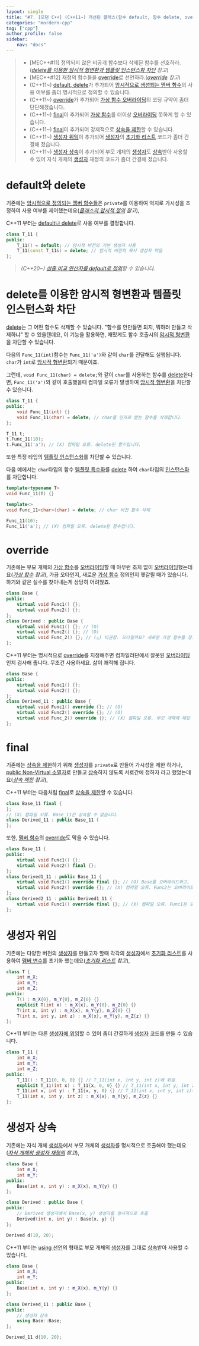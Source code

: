 ```yaml
---
layout: single
title: "#7. [모던 C++] (C++11~) 개선된 클래스(함수 default, 함수 delete, override, final, 생성자 위임, 생성자 상속)"
categories: "mordern-cpp"
tag: ["cpp"]
author_profile: false
sidebar: 
    nav: "docs"
---
```

> * [MEC++#11] 정의되지 않은 비공개 함수보다 삭제된 함수를 선호하라.(*[delete를 이용한 암시적 형변환과 템플릿 인스턴스화 차단](https://tango1202.github.io/mordern-cpp/mordern-cpp-class/#delete%EB%A5%BC-%EC%9D%B4%EC%9A%A9%ED%95%9C-%EC%95%94%EC%8B%9C%EC%A0%81-%ED%98%95%EB%B3%80%ED%99%98%EA%B3%BC-%ED%85%9C%ED%94%8C%EB%A6%BF-%EC%9D%B8%EC%8A%A4%ED%84%B4%EC%8A%A4%ED%99%94-%EC%B0%A8%EB%8B%A8) 참고*)
> * [MEC++#12] 재정의 함수들을 [override](https://tango1202.github.io/mordern-cpp/mordern-cpp-class/#override)로 선언하라.(*[override](https://tango1202.github.io/mordern-cpp/mordern-cpp-class/#override) 참고*)
> * (C++11~) [default, delete](https://tango1202.github.io/mordern-cpp/mordern-cpp-class/#default%EC%99%80-delete)가 추가되어 [암시적으로 생성되는 멤버 함수](https://tango1202.github.io/legacy-cpp-oop/legacy-cpp-oop-implicit-definition/)의 사용 여부를 좀더 명시적으로 정의할 수 있습니다.
> * (C++11~) [override](https://tango1202.github.io/mordern-cpp/mordern-cpp-class/#override)가 추가되어 [가상 함수 오버라이딩](https://tango1202.github.io/legacy-cpp-oop/legacy-cpp-oop-inheritance/#%EB%B6%80%EB%AA%A8-%EA%B0%9C%EC%B2%B4%EC%9D%98-%EA%B0%80%EC%83%81-%ED%95%A8%EC%88%98-%EC%98%A4%EB%B2%84%EB%9D%BC%EC%9D%B4%EB%94%A9)의 코딩 규약이 좀더 단단해졌습니다.
> * (C++11~) [final](https://tango1202.github.io/mordern-cpp/mordern-cpp-class/#final)이 추가되어 [가상 함수](https://tango1202.github.io/legacy-cpp-oop/legacy-cpp-oop-member-function/#%EA%B0%80%EC%83%81-%ED%95%A8%EC%88%98)를 더이상 [오버라이딩](https://tango1202.github.io/legacy-cpp-oop/legacy-cpp-oop-inheritance/#%EB%B6%80%EB%AA%A8-%EA%B0%9C%EC%B2%B4%EC%9D%98-%EA%B0%80%EC%83%81-%ED%95%A8%EC%88%98-%EC%98%A4%EB%B2%84%EB%9D%BC%EC%9D%B4%EB%94%A9) 못하게 할 수 있습니다.
> * (C++11~) [final](https://tango1202.github.io/mordern-cpp/mordern-cpp-class/#final)이 추가되어 강제적으로 [상속을 제한](https://tango1202.github.io/legacy-cpp-oop/legacy-cpp-oop-inheritance/#%EC%83%81%EC%86%8D-%EC%A0%9C%ED%95%9C)할 수 있습니다.
> * (C++11~) [생성자 위임](https://tango1202.github.io/mordern-cpp/mordern-cpp-class/#%EC%83%9D%EC%84%B1%EC%9E%90-%EC%9C%84%EC%9E%84)이 추가되어 [생성자](https://tango1202.github.io/legacy-cpp-oop/legacy-cpp-oop-constructors/)의 [초기화 리스트](https://tango1202.github.io/legacy-cpp-oop/legacy-cpp-oop-member-variable/#%EC%B4%88%EA%B8%B0%ED%99%94-%EB%A6%AC%EC%8A%A4%ED%8A%B8) 코드가 좀더 간결해 졌습니다.
> * (C++11~) [생성자 상속](https://tango1202.github.io/mordern-cpp/mordern-cpp-class/#%EC%83%9D%EC%84%B1%EC%9E%90-%EC%83%81%EC%86%8D)이 추가되어 부모 개체의 [생성자](https://tango1202.github.io/legacy-cpp-oop/legacy-cpp-oop-constructors/)도 [상속](https://tango1202.github.io/legacy-cpp-oop/legacy-cpp-oop-inheritance/)받아 사용할 수 있어 자식 개체의 [생성자](https://tango1202.github.io/legacy-cpp-oop/legacy-cpp-oop-constructors/) 재정의 코드가 좀더 간결해 졌습니다.

# default와 delete

기존에는 [암시적으로 정의되는 멤버 함수들](https://tango1202.github.io/legacy-cpp-oop/legacy-cpp-oop-implicit-definition/)은 `private`를 이용하여 억지로 가시성을 조정하여 사용 여부를 제어했는데요(*[클래스의 암시적 정의](https://tango1202.github.io/legacy-cpp-oop/legacy-cpp-oop-implicit-definition/) 참고*), 

C++11 부터는  [default나 delete](https://tango1202.github.io/mordern-cpp/mordern-cpp-class/#default%EC%99%80-delete)로 사용 여부를 결정합니다.

```cpp
class T_11 {
public:
    T_11() = default; // 암시적 버전의 기본 생성자 사용
    T_11(const T_11&) = delete; // 암시적 버전의 복사 생성자 막음    
};
```
> *(C++20~) [삼중 비교 연산자를 default로 정의](https://tango1202.github.io/mordern-cpp/mordern-cpp-operators/#%EC%82%BC%EC%A4%91-%EB%B9%84%EA%B5%90-%EC%97%B0%EC%82%B0%EC%9E%90-default-%EC%A0%95%EC%9D%98)할 수 있습니다.*

# delete를 이용한 암시적 형변환과 템플릿 인스턴스화 차단

[delete](https://tango1202.github.io/legacy-cpp-oop/legacy-cpp-oop-new-delete/#%EA%B0%9C%EC%B2%B4-%EC%83%9D%EC%84%B1%EC%86%8C%EB%A9%B8)는 그 어떤 함수도 삭제할 수 있습니다. "함수를 안만들면 되지, 뭐하러 만들고 삭제하냐" 할 수 있을텐데요, 이 기능을 활용하면, 재밌게도 함수 호출시의 [암시적 형변환](https://tango1202.github.io/legacy-cpp-guide/legacy-cpp-guide-conversions/#%EC%95%94%EC%8B%9C%EC%A0%81-%ED%98%95%EB%B3%80%ED%99%98)을 차단할 수 있습니다.

다음의 `Func_11(int)`함수는 `Func_11('a')`와 같이 `char`를 전달해도 실행됩니다. `char`가 `int`로 [암시적 형변환](https://tango1202.github.io/legacy-cpp-guide/legacy-cpp-guide-conversions/#%EC%95%94%EC%8B%9C%EC%A0%81-%ED%98%95%EB%B3%80%ED%99%98)되기 때문이죠. 

그런데, `void Func_11(char) = delete;`와 같이 `char`를 사용하는 함수를 [delete](https://tango1202.github.io/legacy-cpp-oop/legacy-cpp-oop-new-delete/#%EA%B0%9C%EC%B2%B4-%EC%83%9D%EC%84%B1%EC%86%8C%EB%A9%B8)한다면, `Func_11('a')`와 같이 호출했을때 컴파일 오류가 발생하여 [암시적 형변환](https://tango1202.github.io/legacy-cpp-guide/legacy-cpp-guide-conversions/#%EC%95%94%EC%8B%9C%EC%A0%81-%ED%98%95%EB%B3%80%ED%99%98)을 차단할 수 있습니다.

```cpp
class T_11 {
public:
    void Func_11(int) {}
    void Func_11(char) = delete; // char를 인자로 받는 함수를 삭제합니다.
};

T_11 t;
t.Func_11(10);
t.Func_11('a'); // (X) 컴파일 오류. delete된 함수입니다.
```

또한 특정 타입의 [템플릿 인스턴스화](https://tango1202.github.io/legacy-cpp-stl/legacy-cpp-stl-template/#%ED%85%9C%ED%94%8C%EB%A6%BF-%EC%A0%95%EC%9D%98%EB%B6%80%EC%99%80-%ED%85%9C%ED%94%8C%EB%A6%BF-%EC%9D%B8%EC%8A%A4%ED%84%B4%EC%8A%A4%ED%99%94)를 차단할 수 있습니다. 

다음 예에서는 `char`타입의 함수 [템플릿 특수화](https://tango1202.github.io/legacy-cpp-stl/legacy-cpp-stl-template-specialization/#%ED%85%9C%ED%94%8C%EB%A6%BF-%ED%8A%B9%EC%88%98%ED%99%94)를 [delete](https://tango1202.github.io/legacy-cpp-oop/legacy-cpp-oop-new-delete/#%EA%B0%9C%EC%B2%B4-%EC%83%9D%EC%84%B1%EC%86%8C%EB%A9%B8) 하여 `char`타입의 [인스턴스화](https://tango1202.github.io/legacy-cpp-stl/legacy-cpp-stl-template/#%ED%85%9C%ED%94%8C%EB%A6%BF-%EC%A0%95%EC%9D%98%EB%B6%80%EC%99%80-%ED%85%9C%ED%94%8C%EB%A6%BF-%EC%9D%B8%EC%8A%A4%ED%84%B4%EC%8A%A4%ED%99%94)를 차단합니다.

```cpp
template<typename T> 
void Func_11(T) {}

template<> 
void Func_11<char>(char) = delete; // char 버전 함수 삭제

Func_11(10);
Func_11('a'); // (X) 컴파일 오류. delete된 함수입니다.
```

# override

기존에는 부모 개체의 [가상 함수](https://tango1202.github.io/legacy-cpp-oop/legacy-cpp-oop-member-function/#%EA%B0%80%EC%83%81-%ED%95%A8%EC%88%98)를 [오버라이딩](https://tango1202.github.io/legacy-cpp-oop/legacy-cpp-oop-inheritance/#%EB%B6%80%EB%AA%A8-%EA%B0%9C%EC%B2%B4%EC%9D%98-%EA%B0%80%EC%83%81-%ED%95%A8%EC%88%98-%EC%98%A4%EB%B2%84%EB%9D%BC%EC%9D%B4%EB%94%A9)할 때 아무런 조치 없이 [오버라이딩](https://tango1202.github.io/legacy-cpp-oop/legacy-cpp-oop-inheritance/#%EB%B6%80%EB%AA%A8-%EA%B0%9C%EC%B2%B4%EC%9D%98-%EA%B0%80%EC%83%81-%ED%95%A8%EC%88%98-%EC%98%A4%EB%B2%84%EB%9D%BC%EC%9D%B4%EB%94%A9)했는데요(*[가상 함수](https://tango1202.github.io/legacy-cpp-oop/legacy-cpp-oop-member-function/#%EA%B0%80%EC%83%81-%ED%95%A8%EC%88%98) 참고*), 가끔 오타인지, 새로운 [가상 함수](https://tango1202.github.io/legacy-cpp-oop/legacy-cpp-oop-member-function/#%EA%B0%80%EC%83%81-%ED%95%A8%EC%88%98) 정의인지 헷갈릴 때가 있습니다. 하기와 같은 실수를 찾아내는게 상당히 어려웠죠.

```cpp
class Base {
public:
    virtual void Func1() {};
    virtual void Func2() {};
};
class Derived : public Base {
    virtual void Func1() {}; // (O)
    virtual void Func2() {}; // (O)
    virtual void Func_2() {}; // (△) 비권장. 오타일까요? 새로운 가상 함수를 정의한 것일까요?
};
```

C++11 부터는 명시적으로 [override](https://tango1202.github.io/mordern-cpp/mordern-cpp-class/#override)를 지정해주면 컴파일러단에서 잘못된 [오버라이딩](https://tango1202.github.io/legacy-cpp-oop/legacy-cpp-oop-inheritance/#%EB%B6%80%EB%AA%A8-%EA%B0%9C%EC%B2%B4%EC%9D%98-%EA%B0%80%EC%83%81-%ED%95%A8%EC%88%98-%EC%98%A4%EB%B2%84%EB%9D%BC%EC%9D%B4%EB%94%A9)인지 검사해 줍니다. 무조건 사용하세요. 삶이 쾌적해 집니다.

```cpp
class Base {
public:
    virtual void Func1() {};
    virtual void Func2() {};
};
class Derived_11 : public Base {
    virtual void Func1() override {}; // (O)
    virtual void Func2() override {}; // (O)
    virtual void Func_2() override {}; // (X) 컴파일 오류. 부모 개체에 해당 멤버 없음
};       
```

# final

기존에는 [상속을 제한](https://tango1202.github.io/legacy-cpp-oop/legacy-cpp-oop-inheritance/#%EC%83%81%EC%86%8D-%EC%A0%9C%ED%95%9C)하기 위해 [생성자](https://tango1202.github.io/legacy-cpp-oop/legacy-cpp-oop-constructors/)를 `private`로 만들어 가시성을 제한 하거나, [public Non-Virtual 소멸자](https://tango1202.github.io/legacy-cpp-oop/legacy-cpp-oop-destructors/#public-non-virtual-%EC%86%8C%EB%A9%B8%EC%9E%90)로 만들고 [상속](https://tango1202.github.io/legacy-cpp-oop/legacy-cpp-oop-inheritance/)하지 않도록 서로간에 정하자 라고 했었는데요(*[상속 제한](https://tango1202.github.io/legacy-cpp-oop/legacy-cpp-oop-inheritance/#%EC%83%81%EC%86%8D-%EC%A0%9C%ED%95%9C) 참고*),

C++11 부터는 다음처럼 [final](https://tango1202.github.io/mordern-cpp/mordern-cpp-class/#final)로 [상속을 제한](https://tango1202.github.io/legacy-cpp-oop/legacy-cpp-oop-inheritance/#%EC%83%81%EC%86%8D-%EC%A0%9C%ED%95%9C)할 수 있습니다.

```cpp
class Base_11 final {
};
// (X) 컴파일 오류. Base_11은 상속할 수 없습니다.
class Derived_11 : public Base_11 {
};
```

또한, [멤버 함수](https://tango1202.github.io/legacy-cpp-oop/legacy-cpp-oop-member-function/#%EB%A9%A4%EB%B2%84-%ED%95%A8%EC%88%98)의 [override](https://tango1202.github.io/mordern-cpp/mordern-cpp-class/#override)도 막을 수 있습니다.

```cpp
class Base_11 {
public:
    virtual void Func1() {};
    virtual void Func2() final {};
};
class Derived1_11 : public Base_11 {
    virtual void Func1() override final {}; // (O) Base를 오버라이드하고, 자식 개체에서는 오버라이드 못하게 합니다.
    virtual void Func2() override {}; // (X) 컴파일 오류. Func2는 오버라이드 할 수 없습니다.
}; 
class Derived2_11 : public Derived1_11 {
    virtual void Func1() override final {}; // (X) 컴파일 오류. Func1은 오버라이드 할 수 없습니다.
}; 
```

# 생성자 위임

기존에는 다양한 버전의 [생성자](https://tango1202.github.io/legacy-cpp-oop/legacy-cpp-oop-constructors/)를 만들고자 할때 각각의 [생성자](https://tango1202.github.io/legacy-cpp-oop/legacy-cpp-oop-constructors/)에서 [초기화 리스트](https://tango1202.github.io/legacy-cpp-oop/legacy-cpp-oop-member-variable/#%EC%B4%88%EA%B8%B0%ED%99%94-%EB%A6%AC%EC%8A%A4%ED%8A%B8)를 사용하여 [멤버 변수](https://tango1202.github.io/legacy-cpp-oop/legacy-cpp-oop-member-variable/)를 초기화 했는데요(*[초기화 리스트](https://tango1202.github.io/legacy-cpp-oop/legacy-cpp-oop-member-variable/#%EC%B4%88%EA%B8%B0%ED%99%94-%EB%A6%AC%EC%8A%A4%ED%8A%B8) 참고*),

```cpp
class T {
    int m_X;
    int m_Y;
    int m_Z;
public:
    T() : m_X{0}, m_Y{0}, m_Z{0} {}
    explicit T(int x) : m_X{x}, m_Y{0}, m_Z{0} {}
    T(int x, int y) : m_X{x}, m_Y{y}, m_Z{0} {}
    T(int x, int y, int z) : m_X{x}, m_Y{y}, m_Z{z} {}  
};
```

C++11 부터는 다른 [생성자에 위임](https://tango1202.github.io/mordern-cpp/mordern-cpp-class/#%EC%83%9D%EC%84%B1%EC%9E%90-%EC%9C%84%EC%9E%84)할 수 있어 좀더 간결하게 [생성자](https://tango1202.github.io/legacy-cpp-oop/legacy-cpp-oop-constructors/) 코드를 만들 수 있습니다.

```cpp
class T_11 {
    int m_X;
    int m_Y;
    int m_Z;
public:
    T_11() : T_11{0, 0, 0} {} // T_11(int x, int y, int z)에 위임
    explicit T_11(int x) : T_11{x, 0, 0} {} // T_11(int x, int y, int z)에 위임
    T_11(int x, int y) : T_11{x, y, 0} {} // T_11(int x, int y, int z)에 위임
    T_11(int x, int y, int z) : m_X{x}, m_Y{y}, m_Z{z} {} 
};
```

# 생성자 상속

기존에는 자식 개체 [생성자](https://tango1202.github.io/legacy-cpp-oop/legacy-cpp-oop-constructors/)에서 부모 개체의 [생성자](https://tango1202.github.io/legacy-cpp-oop/legacy-cpp-oop-constructors/)를 명시적으로 호출해야 했는데요(*[자식 개체의 생성자 재정의](https://tango1202.github.io/legacy-cpp-oop/legacy-cpp-oop-inheritance/#%EC%9E%90%EC%8B%9D-%EA%B0%9C%EC%B2%B4%EC%9D%98-%EC%83%9D%EC%84%B1%EC%9E%90-%EC%9E%AC%EC%A0%95%EC%9D%98) 참고*),

```cpp
class Base {
    int m_X;
    int m_Y;
public:
    Base(int x, int y) : m_X{x}, m_Y{y} {}
};

class Derived : public Base {
public:
    // Derived 생성자에서 Base(x, y) 생성자를 명시적으로 호출
    Derived(int x, int y) : Base{x, y} {}
};

Derived d(10, 20);
```

C++11 부터는 [using 선언](https://tango1202.github.io/legacy-cpp-guide/legacy-cpp-guide-namespace/#using-%EC%84%A0%EC%96%B8)의 형태로 부모 개체의 [생성자](https://tango1202.github.io/legacy-cpp-oop/legacy-cpp-oop-constructors/)를 그대로 [상속](https://tango1202.github.io/legacy-cpp-oop/legacy-cpp-oop-inheritance/)받아 사용할 수 있습니다.

```cpp
class Base {
    int m_X;
    int m_Y;
public:
    Base(int x, int y) : m_X{x}, m_Y{y} {}
};

class Derived_11 : public Base {
public:
    // 생성자 상속
    using Base::Base; 
};

Derived_11 d{10, 20};    
```

